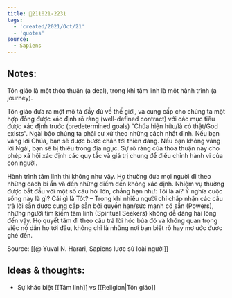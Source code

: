 ```yaml
---
title: 💬211021-2231
tags:
  - 'created/2021/Oct/21'
  - 'quotes'
source:
  - Sapiens
---
```


## Notes:
Tôn giáo là một thỏa thuận (a deal), trong khi tâm linh là một hành trình (a journey). 

Tôn giáo đưa ra một mô tả đầy đủ về thế giới, và cung cấp cho chúng ta một hợp đồng được xác định rõ ràng (well-defined contract) với các mục tiêu được xác định trước (predetermined goals) “Chúa hiện hữu/là có thật/God exists”. Ngài bảo chúng ta phải cư xử theo những cách nhất định. Nếu bạn vâng lời Chúa, bạn sẽ được bước chân tới thiên đàng. Nếu bạn không vâng lời Ngài, bạn sẽ bị thiêu trong địa ngục. Sự rõ ràng của thỏa thuận này cho phép xã hội xác định các quy tắc và giá trị chung để điều chỉnh hành vi của con người.  

Hành trình tâm linh thì không như vậy. Họ thường đưa mọi người đi theo những cách bí ẩn và đến những điểm đến không xác định. Nhiệm vụ thường được bắt đầu với một số câu hỏi lớn, chẳng hạn như: Tôi là ai? Ý nghĩa cuộc sống này là gì? Cái gì là Tốt? – Trong khi nhiều người chỉ chấp nhận các câu trả lời sẵn được cung cấp sẵn bởi quyền hạn/sức mạnh có sẵn (Powers), những người tìm kiếm tâm linh (Spiritual Seekers) không dễ dàng hài lòng đến vậy. Họ quyết tâm đi theo câu trả lời hóc búa đó và không quan trọng việc nó dẫn họ tới đâu, không chỉ là những nơi bạn biết rõ hay mơ ước được ghé đến.

Source: [[@ Yuval N. Harari, Sapiens lược sử loài người]]

## Ideas & thoughts:
- Sự khác biệt [[Tâm linh]] vs [[Religion|Tôn giáo]]